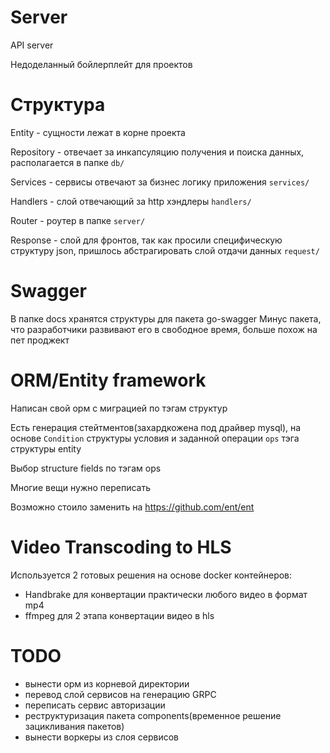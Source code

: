 # Server

API server

Недоделанный бойлерплейт для проектов

# Структура
Entity - сущности лежат в корне проекта

Repository - отвечает за инкапсуляцию получения и поиска данных, располагается в папке ```db/```

Services - сервисы отвечают за бизнес логику приложения ```services/```

Handlers - слой отвечающий за http хэндлеры ```handlers/```

Router - роутер в папке ```server/```

Response - слой для фронтов, так как просили специфическую структуру json, пришлось абстрагировать слой отдачи данных ```request/```

# Swagger
В папке docs хранятся структуры для пакета go-swagger
Минус пакета, что разработчики развивают его в свободное время, больше похож на пет проджект

# ORM/Entity framework
Написан свой орм с миграцией по тэгам структур

Есть генерация стейтментов(захардкожена под драйвер mysql), на основе ```Condition``` структуры условия и заданной операции ```ops``` тэга структуры entity

Выбор structure fields по тэгам ops

Многие вещи нужно переписать

Возможно стоило заменить на https://github.com/ent/ent

# Video Transcoding to HLS
Используется 2 готовых решения на основе docker контейнеров:
- Handbrake для конвертации практически любого видео в формат mp4
- ffmpeg для 2 этапа конвертации видео в hls


# TODO
- вынести орм из корневой директории
- перевод слой сервисов на генерацию GRPC
- переписать сервис авторизации
- реструктуризация пакета components(временное решение зацикливания пакетов)
- вынести воркеры из слоя сервисов